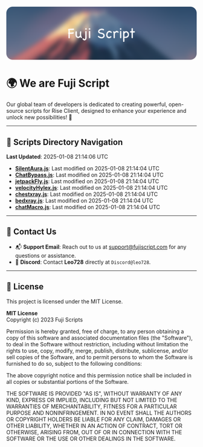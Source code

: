 ![Banner](.github/b.webp)

# 🌍 **We are Fuji Script**

Our global team of developers is dedicated to creating powerful, open-source scripts for Rise Client, designed to enhance your experience and unlock new possibilities! 🌟

---
<!-- SCRIPTS_NAVIGATION_START -->
## 📂 **Scripts Directory Navigation**

**Last Updated**: 2025-01-08 21:14:06 UTC

- **[SilentAura.js](scripts/SilentAura.js)**: Last modified on 2025-01-08 21:14:04 UTC
- **[ChatBypass.js](scripts/ChatBypass.js)**: Last modified on 2025-01-08 21:14:04 UTC
- **[jetpackFly.js](scripts/jetpackFly.js)**: Last modified on 2025-01-08 21:14:04 UTC
- **[velocityHylex.js](scripts/velocityHylex.js)**: Last modified on 2025-01-08 21:14:04 UTC
- **[chestxray.js](scripts/chestxray.js)**: Last modified on 2025-01-08 21:14:04 UTC
- **[bedxray.js](scripts/bedxray.js)**: Last modified on 2025-01-08 21:14:04 UTC
- **[chatMacro.js](scripts/chatMacro.js)**: Last modified on 2025-01-08 21:14:04 UTC

<!-- SCRIPTS_NAVIGATION_END -->

---

## 💬 **Contact Us**  
- 📬 **Support Email**: Reach out to us at [support@fujiscript.com](mailto:support@fujiscript.com) for any questions or assistance.  
- 💬 **Discord**: Contact **Leo728** directly at `Discord@leo728`.

---

## 📜 **License**

This project is licensed under the MIT License.  

**MIT License**  
Copyright (c) 2023 Fuji Scripts  

Permission is hereby granted, free of charge, to any person obtaining a copy of this software and associated documentation files (the "Software"), to deal in the Software without restriction, including without limitation the rights to use, copy, modify, merge, publish, distribute, sublicense, and/or sell copies of the Software, and to permit persons to whom the Software is furnished to do so, subject to the following conditions:  

The above copyright notice and this permission notice shall be included in all copies or substantial portions of the Software.  

THE SOFTWARE IS PROVIDED "AS IS", WITHOUT WARRANTY OF ANY KIND, EXPRESS OR IMPLIED, INCLUDING BUT NOT LIMITED TO THE WARRANTIES OF MERCHANTABILITY, FITNESS FOR A PARTICULAR PURPOSE AND NONINFRINGEMENT. IN NO EVENT SHALL THE AUTHORS OR COPYRIGHT HOLDERS BE LIABLE FOR ANY CLAIM, DAMAGES OR OTHER LIABILITY, WHETHER IN AN ACTION OF CONTRACT, TORT OR OTHERWISE, ARISING FROM, OUT OF OR IN CONNECTION WITH THE SOFTWARE OR THE USE OR OTHER DEALINGS IN THE SOFTWARE.  
